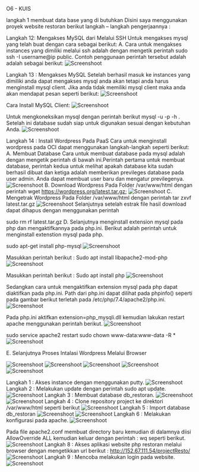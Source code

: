 O6 - KUIS 

langkah 1 membuat data base yang di butuhkan 
Disini saya menggunakan proyek website restoran berikut langkah – langkah pengerjaannya :

Langkah 12: Mengakses MySQL dari Melalui SSH 
Untuk mengakses mysql yang telah buat dengan cara sebagai berikut: A. Cara untuk mengakses instances yang dimiliki melalui ssh adalah dengan mengetik perintah sudo ssh -I username@ip public. Contoh penggunaan perintah tersebut adalah adalah sebagai berikut:
![Screenshoot ](img/Capture11.png)

Langkah 13 : Mengakses MySQL 
Setelah berhasil masuk ke instances yang dimiliki anda dapat mengakses mysql anda akan tetapi anda harus menginstall mysql client. Jika anda tidak memiliki mysql client maka anda akan mendapat pesan seperti berikut:
![Screenshoot ](img/Capture12.png)

Cara Install MySQL Client:
![Screenshoot ](img/Capture13.png)

Untuk mengkoneksikan mysql dengan perintah berikut mysql -u -p -h . Setelah ini database sudah siap untuk digunakan sesuai dengan kebutuhan Anda.
![Screenshoot ](img/Capture14.png)

Langkah 14 : Install Wordpress Pada PaaS 
Cara untuk menginstall wordpress pada OCI dapat menggunakan langkah-langkah seperti berikut: 
A.	Membuat Database 
Cara untuk membuat database pada mysql adalah dengan mengetik perintah di bawah ini.Perintah pertama untuk membuat database, perintah kedua untuk melihat apakah database kita sudah berhasil dibuat dan ketiga adalah memberikan previleges database pada user admin. Anda dapat membuat user baru dan mengatur previlegenya.
![Screenshoot ](img/Capture15.png)
B.	Download Wordpress Pada Folder /var/www/html dengan perintah
wget https://wordpress.org/latest.tar.gz;
![Screenshoot ](img/Capture16.png)
C.	Mengetrak Wordpress Pada Folder /var/www/html dengan perintah
tar zxvf latest.tar.gz
![Screenshoot ](img/Capture17.png)
Selanjutnya setelah estrak file hasil download dapat dihapus dengan menggunakan perintah

sudo rm rf latest.tar.gz
D.	Selanjutnya menginstall extension mysql pada php dan mengaktifkannya pada php.ini. 
Berikut adalah perintah untuk menginstall extenstion mysql pada php.

sudo apt-get install php-mysql
![Screenshoot ](img/Capture18.png)

Masukkan perintah berikut : 
Sudo apt install libapache2-mod-php
![Screenshoot ](img/Capture22.png)

Masukkan perintah berikut : 
Sudo apt install php
![Screenshoot ](img/Capture23.png)

Sedangkan cara untuk mengaktifkan extension mysql pada php dapat diaktifkan pada php.ini. Path dari php.ini dapat dilihat pada phpinfo() seperti pada gambar berikut terletah pada /etc/php/7.4/apache2/php.ini.
![Screenshoot ](img/Capture24.png)

Pada php.ini aktifkan extension=php_mysqli.dll kemudian lakukan restart apache menggunakan perintah berikut.
![Screenshoot ](img/Capture25.png)

sudo service apache2 restart 
sudo chown www-data:www-data -R *
![Screenshoot ](img/Capture26.png)

E.	Selanjutnya Proses Intalasi Wordpress Melalui Browser

![Screenshoot ](img/Capture27.png)
![Screenshoot ](img/Capture28.png)
![Screenshoot ](img/Capture29.png)
![Screenshoot ](img/Capture30.png)
![Screenshoot ](img/Capture31.png)










Langkah 1 : Akses instance dengan menggunakan putty.
![Screenshoot ](img/Capture.png)
Langkah 2 : Melakukan update dengan perintah sudo apt update.
![Screenshoot ](img/Capture1.png)
Langkah 3 : Membuat database db_restoran.
![Screenshoot ](img/Capture2.png)
![Screenshoot ](img/Capture3.png)
Langkah 4 : Clone repository project ke direktori /var/www/html seperti berikut
![Screenshoot ](img/Capture4.png)
Langkah 5 : Import database db_restoran
![Screenshoot ](img/Capture5.png)
![Screenshoot ](img/Capture6.png)
Langkah 6 : Melakukan konfigurasi pada apache.
![Screenshoot ](img/Capture7.png)

Pada file apache2.conf membuat directory baru kemudian di dalamnya diisi AllowOverride ALL kemudian keluar dengan perintah : wq seperti berikut.
![Screenshoot ](img/Capture8.png)
Langkah 8 : Akses aplikasi website php restoran melalui browser dengan mengetikkan url berikut : http://152.67.111.54/projectResto/
![Screenshoot ](img/Capture9.png)
Langkah 9 : Mencoba melakukan login pada website.
![Screenshoot ](img/Capture10.png)
